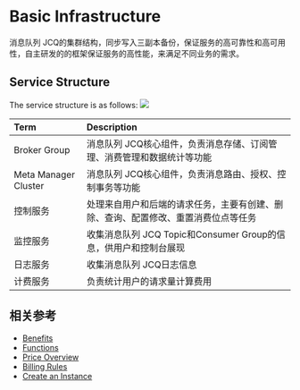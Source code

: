 # Basic Infrastructure
消息队列 JCQ的集群结构，同步写入三副本备份，保证服务的高可靠性和高可用性，自主研发的的框架保证服务的高性能，来满足不同业务的需求。

## Service Structure
The service structure is as follows:
![](https://github.com/jdcloudcom/cn/blob/edit/image/Internet-Middleware/Message-Queue/basic-infrastructure.jpg)

| Term | Description |
| :- | :- |
| Broker Group | 消息队列 JCQ核心组件，负责消息存储、订阅管理、消费管理和数据统计等功能 |	
| Meta Manager Cluster | 消息队列 JCQ核心组件，负责消息路由、授权、控制事务等功能 |
| 控制服务 | 处理来自用户和后端的请求任务，主要有创建、删除、查询、配置修改、重置消费位点等任务 |
| 监控服务 | 收集消息队列 JCQ Topic和Consumer Group的信息，供用户和控制台展现 |
| 日志服务 | 收集消息队列 JCQ日志信息 |
| 计费服务 | 负责统计用户的请求量计算费用 |


## 相关参考

- [Benefits](../Introduction/Benefits.md)
- [Functions](../Introduction/Functions.md)
- [Price Overview](../Pricing/Price-Overview.md)
- [Billing Rules](../Pricing/Billing-Rules.md)
- [Create an Instance](../Getting-Started/Create-Instance.md)

